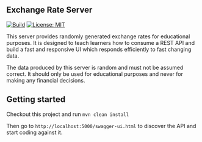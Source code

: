 ## Exchange Rate Server
[![Build](https://github.com/apoorvkhurasia/exchangerateserver/workflows/CI/badge.svg)](https://github.com/apoorvkhurasia/exchangerateserver/actions?query=workflow%3ACI) [![License: MIT](https://img.shields.io/badge/License-MIT-red.svg)](https://github.com/apoorvkhurasia/exchangerateserver/blob/master/LICENSE)

This server provides randomly generated exchange rates for educational purposes.
It is designed to teach learners how to consume a REST API and build a fast
and responsive UI which responds efficiently to fast changing data.

The data produced by this server is random and must not be assumed correct. It should
only be used for educational purposes and never for making any financial decisions.

## Getting started
Checkout this project and run
`mvn clean install`

Then go to `http://localhost:5000/swagger-ui.html` to discover the API 
and start coding against it.
